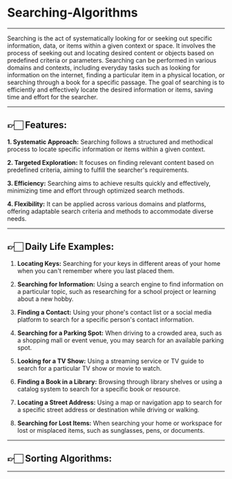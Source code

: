 # Searching-Algorithms
-----

Searching is the act of systematically looking for or seeking out specific information, data, or items within a given context or space. It involves the process of seeking out and locating desired content or objects based on predefined criteria or parameters.
Searching can be performed in various domains and contexts, including everyday tasks such as looking for information on the internet, finding a particular item in a physical location, or searching through a book for a specific passage. The goal of searching is to efficiently and effectively locate the desired information or items, saving time and effort for the searcher.

-----

## 👉🏻 Features:

**1. Systematic Approach:** Searching follows a structured and methodical process to locate specific information or items within a given context.

**2. Targeted Exploration:** It focuses on finding relevant content based on predefined criteria, aiming to fulfill the searcher's requirements.

**3. Efficiency:** Searching aims to achieve results quickly and effectively, minimizing time and effort through optimized search methods.

**4. Flexibility:** It can be applied across various domains and platforms, offering adaptable search criteria and methods to accommodate diverse needs.

-----

## 👉🏻 Daily Life Examples:

1. **Locating Keys:** Searching for your keys in different areas of your home when you can't remember where you last placed them.

2. **Searching for Information:** Using a search engine to find information on a particular topic, such as researching for a school project or learning about a new hobby.

3. **Finding a Contact:** Using your phone's contact list or a social media platform to search for a specific person's contact information.

4. **Searching for a Parking Spot:** When driving to a crowded area, such as a shopping mall or event venue, you may search for an available parking spot.

5. **Looking for a TV Show:** Using a streaming service or TV guide to search for a particular TV show or movie to watch.

6. **Finding a Book in a Library:** Browsing through library shelves or using a catalog system to search for a specific book or resource.

7. **Locating a Street Address:** Using a map or navigation app to search for a specific street address or destination while driving or walking.

8. **Searching for Lost Items:** When searching your home or workspace for lost or misplaced items, such as sunglasses, pens, or documents.

-----

## 👉🏻 Sorting Algorithms:



-----